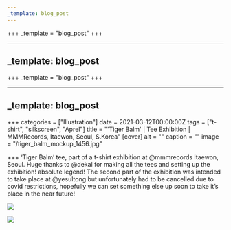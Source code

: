 ```yaml
---
_template: blog_post
---
```












+++
_template = "blog_post"
+++

---
_template: blog_post
---



+++
_template = "blog_post"
+++

---
_template: blog_post
---

+++
categories = ["Illustration"]
date = 2021-03-12T00:00:00Z
tags = ["t-shirt", "silkscreen", "Aprel"]
title = "'Tiger Balm' | Tee Exhibition | MMMRecords, Itaewon, Seoul, S.Korea"
[cover]
alt = ""
caption = ""
image = "/tiger_balm_mockup_1456.jpg"

+++
‘Tiger Balm’ tee, part of a t-shirt exhibition at @mmmrecords Itaewon, Seoul. Huge thanks to @dekal for making all the tees and setting up the exhibition! absolute legend! The second part of the exhibition was intended to take place at @yesultong but unfortunately had to be cancelled due to covid restrictions, hopefully we can set something else up soon to take it’s place in the near future!

![](/tiger_balm_rob_green_mmint_1233.png)

![](/tigerbalm_1440.jpg)
